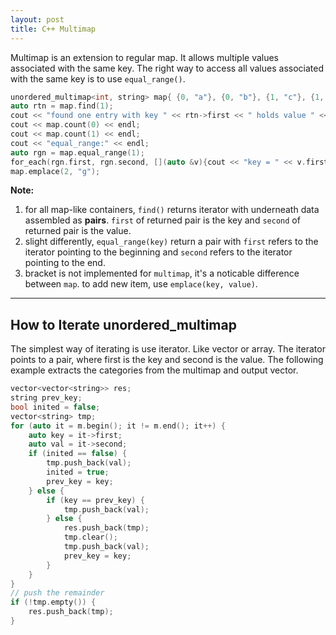 ```yaml
---
layout: post
title: C++ Multimap
---
```


Multimap is an extension to regular map. It allows multiple values associated with the same key. The right way to access all values associated with the same key is to use `equal_range()`.

~~~cpp
unordered_multimap<int, string> map{ {0, "a"}, {0, "b"}, {1, "c"}, {1, "d"}, {1, "e"}, {2, "f"} };
auto rtn = map.find(1);
cout << "found one entry with key " << rtn->first << " holds value " << rtn->second << endl;
cout << map.count(0) << endl;
cout << map.count(1) << endl;
cout << "equal_range:" << endl;
auto rgn = map.equal_range(1);
for_each(rgn.first, rgn.second, [](auto &v){cout << "key = " << v.first << ", value = " << v.second << endl;});
map.emplace(2, "g");
~~~

**Note:**

1. for all map-like containers, `find()` returns iterator with underneath data assembled as **pairs**. `first` of returned pair is the key and `second` of returned pair is the value.
2. slight differently, `equal_range(key)` return a pair with `first` refers to the iterator pointing to the beginning and `second` refers to the iterator pointing to the end.
3. bracket is not implemented for `multimap`, it's a noticable difference between `map`. to add new item, use `emplace(key, value)`.

----------
## How to Iterate unordered_multimap

The simplest way of iterating is use iterator. Like vector or array. The iterator points to a pair, where first is the key and second is the value. The following example extracts the categories from the multimap and output vector.

```cpp
vector<vector<string>> res;
string prev_key;
bool inited = false;
vector<string> tmp;
for (auto it = m.begin(); it != m.end(); it++) {
    auto key = it->first;
    auto val = it->second;
    if (inited == false) {
        tmp.push_back(val);
        inited = true;
        prev_key = key;
    } else {
        if (key == prev_key) {
            tmp.push_back(val);
        } else {
            res.push_back(tmp);
            tmp.clear();
            tmp.push_back(val);
            prev_key = key;
        }
    }
}
// push the remainder
if (!tmp.empty()) {
    res.push_back(tmp);
}
```
